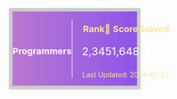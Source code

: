 <div style="background: linear-gradient(to right, #B977D1, #8E54E9); border: 7px solid #ccc; border-radius: 0px; padding: 0px; box-shadow: 0 2px 5px rgba(0, 0, 0, 0.1); display: flex; align-items: center; width: 50%;">
    <div style="flex: 1; text-align: center; display: flex; flex-direction: column; align-items: center;">
        <h2 style="font-size: 18px; color: #fff;">Programmers</h2>
    </div>
    <div style="border-left: 1px solid #fff; height: 120px;"></div>
    <div style="flex: 2; text-align: left; color: #fff;">
        <div style="display: flex; justify-content: space-between; padding: 0 20px;">
            <div>
                <h3 style="font-size: 18px; margin-bottom: 0; text-align: center;color: #FFE697; ">Rank🏅</h3>
                <p style="font-size: 22px;">2,345</p>
            </div>
            <div>
                <h3 style="font-size: 18px; margin-bottom: 0;text-align: center;color: #FFE697; ">Score</h3>
                <p style="font-size: 22px; text-align: center; ">1,648</p>
            </div>
            <div>
                <h3 style="font-size: 18px; margin-bottom: 0;color: #FFE697;">Solved</h3>
                <p style="font-size: 22px; text-align: center; ">340</p>
            </div>
        </div>
        <p style="font-size: 14px; text-align: center; margin-top: 4px;color: #FFE697;">Last Updated: 2024-01-22</p>
    </div>
</div>
